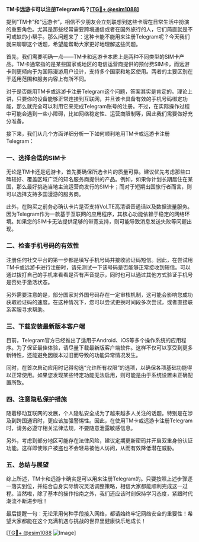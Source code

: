 **TM卡远游卡可以注册Telegram吗？[[TG💪+ @esim1088](https://t.me/s/esim1088)]**

提到“TM卡”和“远游卡”，相信不少朋友会立刻联想到这些卡牌在日常生活中扮演的重要角色。尤其是那些经常需要跨境通信或者在国外旅行的人，它们简直就是不可或缺的小帮手。那么问题来了：这种卡能不能用来注册Telegram呢？今天我们就来聊聊这个话题，希望能帮助大家更好地理解这些问题。

首先，我们需要明确一点——TM卡和远游卡本质上是两种不同类型的SIM卡产品。TM卡通常指的是某些国家或地区的电信运营商提供的预付费SIM卡，而远游卡则更倾向于为国际漫游用户设计，支持多个国家和地区使用。两者的主要区别在于适用范围和服务内容上有所不同。

对于是否能用TM卡或远游卡注册Telegram这个问题，答案其实是肯定的。理论上讲，只要你的设备能够正常连接到互联网，并且该卡具备有效的手机号码绑定功能，那么就完全可以利用它来完成Telegram账号的注册。不过，在实际操作过程中可能会遇到一些小障碍，比如网络稳定性、运营商限制等，因此我们需要做好充分准备。

接下来，我们从几个方面详细分析一下如何顺利地用TM卡或远游卡注册Telegram：

### 一、选择合适的SIM卡

无论是TM卡还是远游卡，首先要确保所选卡片的质量可靠。建议优先考虑那些口碑较好、覆盖区域广泛的知名服务商提供的产品。例如，如果你计划长期居住在某国，那么最好挑选当地主流运营商发行的SIM卡；而对于短期出国旅行者而言，则可以选择支持多国漫游的服务商。

此外，在购买之前务必确认卡片是否支持VoLTE高清语音通话以及数据流量服务。因为Telegram作为一款基于互联网的应用程序，其核心功能依赖于稳定的网络环境。如果您的SIM卡无法提供足够的带宽支持，则可能导致消息发送失败等问题出现。

### 二、检查手机号码的有效性

注册任何社交平台的第一步都是填写手机号码并接收验证码短信。因此，在尝试用TM卡或远游卡进行注册时，请先测试一下该号码是否能够正常接收到短信。可以通过拨打自己的手机来看看是否有声音提示，同时也可以通过其他方式验证手机号是否处于激活状态。

另外需要注意的是，部分国家对外国号码存在一定审核机制，这可能会影响您成功获取验证码的速度。在这种情况下，您可以尝试更换时间段多次尝试，或者直接联系客服寻求帮助。

### 三、下载安装最新版本客户端

目前，Telegram官方已经推出了适用于Android、iOS等多个操作系统的应用程序。为了保证最佳体验，请尽量下载最新版客户端软件。这样不仅可以享受到更多新特性，还能避免因版本过旧而导致的功能异常情况发生。

同时，在首次启动应用时记得勾选“允许所有权限”的选项，以确保各项基础功能得以正常使用。如果您发现某些特定功能无法启用，则可能是由于系统设置未正确配置所致。

### 四、注意隐私保护措施

随着移动互联网的发展，个人隐私安全成为了越来越多人关注的话题。特别是在涉及到跨国通讯时，更应该加强警惕性。因此，在使用TM卡或远游卡注册Telegram时，请务必遵守相关法律法规，不要随意泄露敏感信息。

另外，考虑到部分地区可能存在法律风险，建议定期更新密码并开启双重身份认证功能。这样即使账户被盗也不会轻易被他人访问，从而有效降低潜在威胁。

### 五、总结与展望

综上所述，TM卡和远游卡确实是可以用来注册Telegram的。只要按照上述步骤逐一落实到位，并结合自身实际情况灵活调整策略，相信大家都能顺利完成这一过程。当然啦，除了基本的操作指南之外，我们还应该时刻保持学习态度，紧跟时代潮流不断进步哦！

最后提醒一句：无论采用何种手段接入网络，都请始终牢记网络安全的重要性！希望大家都能在这个充满机遇与挑战的世界里健康快乐地成长！

[[TG💪+ @esim1088](https://t.me/s/esim1088) ![Image](https://i.postimg.cc/4NQfJmqS/Snipaste-2025-05-13-00-14-12.png)]